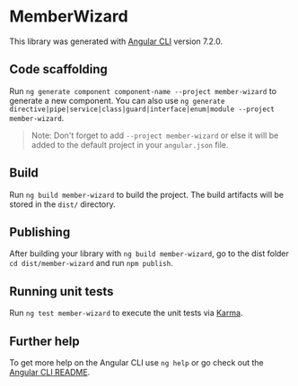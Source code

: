 # MemberWizard

This library was generated with [Angular CLI](https://github.com/angular/angular-cli) version 7.2.0.

## Code scaffolding

Run `ng generate component component-name --project member-wizard` to generate a new component. You can also use `ng generate directive|pipe|service|class|guard|interface|enum|module --project member-wizard`.

> Note: Don't forget to add `--project member-wizard` or else it will be added to the default project in your `angular.json` file.

## Build

Run `ng build member-wizard` to build the project. The build artifacts will be stored in the `dist/` directory.

## Publishing

After building your library with `ng build member-wizard`, go to the dist folder `cd dist/member-wizard` and run `npm publish`.

## Running unit tests

Run `ng test member-wizard` to execute the unit tests via [Karma](https://karma-runner.github.io).

## Further help

To get more help on the Angular CLI use `ng help` or go check out the [Angular CLI README](https://github.com/angular/angular-cli/blob/master/README.md).
